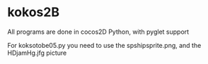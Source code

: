 # kokos2B
All programs are done in cocos2D Python, with pyglet support

For koksotobe05.py you need to use the spshipsprite.png, and the HDjamHg.jfg picture
